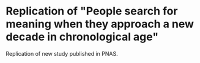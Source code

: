 # Replication of "People search for meaning when they approach a new decade in chronological age"

Replication of new study published in PNAS.